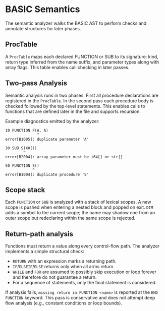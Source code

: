 <!--
File: docs/dev/frontends/semantics.md
Purpose: Notes on BASIC semantic analysis passes.
-->

# BASIC Semantics

The semantic analyzer walks the BASIC AST to perform checks and annotate
structures for later phases.

## ProcTable

A `ProcTable` maps each declared FUNCTION or SUB to its signature: kind,
return type inferred from the name suffix, and parameter types along with array
flags. This table enables call checking in later passes.

## Two-pass Analysis

Semantic analysis runs in two phases. First all procedure declarations are
registered in the `ProcTable`. In the second pass each procedure body is
checked followed by the top-level statements. This enables calls to functions
that are defined later in the file and supports recursion.

Example diagnostics emitted by the analyzer:

```
10 FUNCTION F(A, A)
              ^
error[B1005]: duplicate parameter 'A'

30 SUB S(X#())
        ^
error[B2004]: array parameter must be i64[] or str[]

50 FUNCTION S()
            ^
error[B1004]: duplicate procedure 'S'
```

## Scope stack

Each `FUNCTION` or `SUB` is analyzed with a stack of lexical scopes. A new
scope is pushed when entering a nested block and popped on exit. `DIM` adds a
symbol to the current scope; the name may shadow one from an outer scope but
redeclaring within the same scope is rejected.

## Return-path analysis

Functions must return a value along every control-flow path. The analyzer
implements a simple structural check:

- `RETURN` with an expression marks a returning path.
- `IF`/`ELSEIF`/`ELSE` returns only when all arms return.
- `WHILE` and `FOR` are assumed to possibly skip execution or loop forever and
  therefore do not guarantee a return.
- For a sequence of statements, only the final statement is considered.

If analysis fails, `missing return in FUNCTION <name>` is reported at the
`END FUNCTION` keyword. This pass is conservative and does not attempt deep
flow analysis (e.g., constant conditions or loop bounds).
